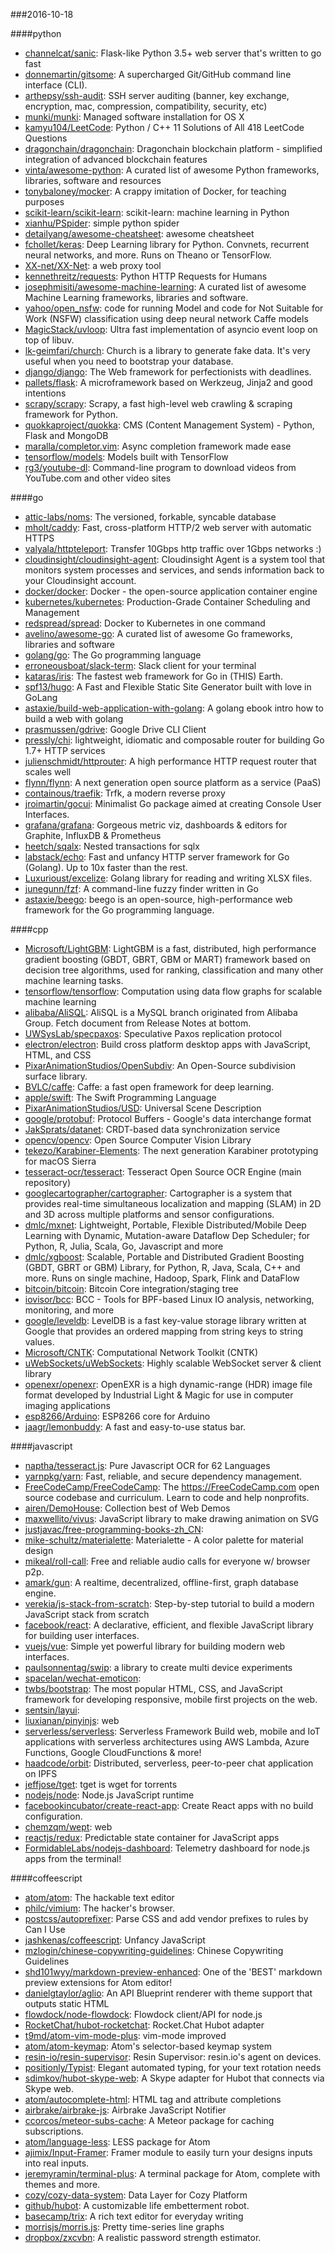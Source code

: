 ###2016-10-18

####python
* [channelcat/sanic](https://github.com/channelcat/sanic): Flask-like Python 3.5+ web server that's written to go fast
* [donnemartin/gitsome](https://github.com/donnemartin/gitsome): A supercharged Git/GitHub command line interface (CLI).
* [arthepsy/ssh-audit](https://github.com/arthepsy/ssh-audit): SSH server auditing (banner, key exchange, encryption, mac, compression, compatibility, security, etc)
* [munki/munki](https://github.com/munki/munki): Managed software installation for OS X 
* [kamyu104/LeetCode](https://github.com/kamyu104/LeetCode):  Python / C++ 11 Solutions of All 418 LeetCode Questions
* [dragonchain/dragonchain](https://github.com/dragonchain/dragonchain): Dragonchain blockchain platform - simplified integration of advanced blockchain features
* [vinta/awesome-python](https://github.com/vinta/awesome-python): A curated list of awesome Python frameworks, libraries, software and resources
* [tonybaloney/mocker](https://github.com/tonybaloney/mocker): A crappy imitation of Docker, for teaching purposes
* [scikit-learn/scikit-learn](https://github.com/scikit-learn/scikit-learn): scikit-learn: machine learning in Python
* [xianhu/PSpider](https://github.com/xianhu/PSpider): simple python spider
* [detailyang/awesome-cheatsheet](https://github.com/detailyang/awesome-cheatsheet):  awesome cheatsheet
* [fchollet/keras](https://github.com/fchollet/keras): Deep Learning library for Python. Convnets, recurrent neural networks, and more. Runs on Theano or TensorFlow.
* [XX-net/XX-Net](https://github.com/XX-net/XX-Net): a web proxy tool
* [kennethreitz/requests](https://github.com/kennethreitz/requests): Python HTTP Requests for Humans
* [josephmisiti/awesome-machine-learning](https://github.com/josephmisiti/awesome-machine-learning): A curated list of awesome Machine Learning frameworks, libraries and software.
* [yahoo/open_nsfw](https://github.com/yahoo/open_nsfw): code for running Model and code for Not Suitable for Work (NSFW) classification using deep neural network Caffe models
* [MagicStack/uvloop](https://github.com/MagicStack/uvloop): Ultra fast implementation of asyncio event loop on top of libuv.
* [lk-geimfari/church](https://github.com/lk-geimfari/church): Church is a library to generate fake data. It's very useful when you need to bootstrap your database.
* [django/django](https://github.com/django/django): The Web framework for perfectionists with deadlines.
* [pallets/flask](https://github.com/pallets/flask): A microframework based on Werkzeug, Jinja2 and good intentions
* [scrapy/scrapy](https://github.com/scrapy/scrapy): Scrapy, a fast high-level web crawling & scraping framework for Python.
* [quokkaproject/quokka](https://github.com/quokkaproject/quokka): CMS (Content Management System) - Python, Flask and MongoDB
* [maralla/completor.vim](https://github.com/maralla/completor.vim): Async completion framework made ease
* [tensorflow/models](https://github.com/tensorflow/models): Models built with TensorFlow
* [rg3/youtube-dl](https://github.com/rg3/youtube-dl): Command-line program to download videos from YouTube.com and other video sites

####go
* [attic-labs/noms](https://github.com/attic-labs/noms): The versioned, forkable, syncable database
* [mholt/caddy](https://github.com/mholt/caddy): Fast, cross-platform HTTP/2 web server with automatic HTTPS
* [valyala/httpteleport](https://github.com/valyala/httpteleport): Transfer 10Gbps http traffic over 1Gbps networks :)
* [cloudinsight/cloudinsight-agent](https://github.com/cloudinsight/cloudinsight-agent): Cloudinsight Agent is a system tool that monitors system processes and services, and sends information back to your Cloudinsight account.
* [docker/docker](https://github.com/docker/docker): Docker - the open-source application container engine
* [kubernetes/kubernetes](https://github.com/kubernetes/kubernetes): Production-Grade Container Scheduling and Management
* [redspread/spread](https://github.com/redspread/spread): Docker to Kubernetes in one command
* [avelino/awesome-go](https://github.com/avelino/awesome-go): A curated list of awesome Go frameworks, libraries and software
* [golang/go](https://github.com/golang/go): The Go programming language
* [erroneousboat/slack-term](https://github.com/erroneousboat/slack-term): Slack client for your terminal
* [kataras/iris](https://github.com/kataras/iris): The fastest web framework for Go in (THIS) Earth.
* [spf13/hugo](https://github.com/spf13/hugo): A Fast and Flexible Static Site Generator built with love in GoLang
* [astaxie/build-web-application-with-golang](https://github.com/astaxie/build-web-application-with-golang): A golang ebook intro how to build a web with golang
* [prasmussen/gdrive](https://github.com/prasmussen/gdrive): Google Drive CLI Client
* [pressly/chi](https://github.com/pressly/chi): lightweight, idiomatic and composable router for building Go 1.7+ HTTP services
* [julienschmidt/httprouter](https://github.com/julienschmidt/httprouter): A high performance HTTP request router that scales well
* [flynn/flynn](https://github.com/flynn/flynn): A next generation open source platform as a service (PaaS)
* [containous/traefik](https://github.com/containous/traefik): Trfk, a modern reverse proxy
* [jroimartin/gocui](https://github.com/jroimartin/gocui): Minimalist Go package aimed at creating Console User Interfaces.
* [grafana/grafana](https://github.com/grafana/grafana): Gorgeous metric viz, dashboards & editors for Graphite, InfluxDB & Prometheus
* [heetch/sqalx](https://github.com/heetch/sqalx): Nested transactions for sqlx
* [labstack/echo](https://github.com/labstack/echo): Fast and unfancy HTTP server framework for Go (Golang). Up to 10x faster than the rest.
* [Luxurioust/excelize](https://github.com/Luxurioust/excelize): Golang library for reading and writing XLSX files.
* [junegunn/fzf](https://github.com/junegunn/fzf):  A command-line fuzzy finder written in Go
* [astaxie/beego](https://github.com/astaxie/beego): beego is an open-source, high-performance web framework for the Go programming language.

####cpp
* [Microsoft/LightGBM](https://github.com/Microsoft/LightGBM): LightGBM is a fast, distributed, high performance gradient boosting (GBDT, GBRT, GBM or MART) framework based on decision tree algorithms, used for ranking, classification and many other machine learning tasks.
* [tensorflow/tensorflow](https://github.com/tensorflow/tensorflow): Computation using data flow graphs for scalable machine learning
* [alibaba/AliSQL](https://github.com/alibaba/AliSQL): AliSQL is a MySQL branch originated from Alibaba Group. Fetch document from Release Notes at bottom.
* [UWSysLab/specpaxos](https://github.com/UWSysLab/specpaxos): Speculative Paxos replication protocol
* [electron/electron](https://github.com/electron/electron): Build cross platform desktop apps with JavaScript, HTML, and CSS
* [PixarAnimationStudios/OpenSubdiv](https://github.com/PixarAnimationStudios/OpenSubdiv): An Open-Source subdivision surface library.
* [BVLC/caffe](https://github.com/BVLC/caffe): Caffe: a fast open framework for deep learning.
* [apple/swift](https://github.com/apple/swift): The Swift Programming Language
* [PixarAnimationStudios/USD](https://github.com/PixarAnimationStudios/USD): Universal Scene Description
* [google/protobuf](https://github.com/google/protobuf): Protocol Buffers - Google's data interchange format
* [JakSprats/datanet](https://github.com/JakSprats/datanet): CRDT-based data synchronization service
* [opencv/opencv](https://github.com/opencv/opencv): Open Source Computer Vision Library
* [tekezo/Karabiner-Elements](https://github.com/tekezo/Karabiner-Elements): The next generation Karabiner prototyping for macOS Sierra
* [tesseract-ocr/tesseract](https://github.com/tesseract-ocr/tesseract): Tesseract Open Source OCR Engine (main repository)
* [googlecartographer/cartographer](https://github.com/googlecartographer/cartographer): Cartographer is a system that provides real-time simultaneous localization and mapping (SLAM) in 2D and 3D across multiple platforms and sensor configurations.
* [dmlc/mxnet](https://github.com/dmlc/mxnet): Lightweight, Portable, Flexible Distributed/Mobile Deep Learning with Dynamic, Mutation-aware Dataflow Dep Scheduler; for Python, R, Julia, Scala, Go, Javascript and more
* [dmlc/xgboost](https://github.com/dmlc/xgboost): Scalable, Portable and Distributed Gradient Boosting (GBDT, GBRT or GBM) Library, for Python, R, Java, Scala, C++ and more. Runs on single machine, Hadoop, Spark, Flink and DataFlow
* [bitcoin/bitcoin](https://github.com/bitcoin/bitcoin): Bitcoin Core integration/staging tree
* [iovisor/bcc](https://github.com/iovisor/bcc): BCC - Tools for BPF-based Linux IO analysis, networking, monitoring, and more
* [google/leveldb](https://github.com/google/leveldb): LevelDB is a fast key-value storage library written at Google that provides an ordered mapping from string keys to string values.
* [Microsoft/CNTK](https://github.com/Microsoft/CNTK): Computational Network Toolkit (CNTK)
* [uWebSockets/uWebSockets](https://github.com/uWebSockets/uWebSockets): Highly scalable WebSocket server & client library
* [openexr/openexr](https://github.com/openexr/openexr): OpenEXR is a high dynamic-range (HDR) image file format developed by Industrial Light & Magic for use in computer imaging applications
* [esp8266/Arduino](https://github.com/esp8266/Arduino): ESP8266 core for Arduino
* [jaagr/lemonbuddy](https://github.com/jaagr/lemonbuddy): A fast and easy-to-use status bar.

####javascript
* [naptha/tesseract.js](https://github.com/naptha/tesseract.js): Pure Javascript OCR for 62 Languages 
* [yarnpkg/yarn](https://github.com/yarnpkg/yarn):  Fast, reliable, and secure dependency management.
* [FreeCodeCamp/FreeCodeCamp](https://github.com/FreeCodeCamp/FreeCodeCamp): The https://FreeCodeCamp.com open source codebase and curriculum. Learn to code and help nonprofits.
* [airen/DemoHouse](https://github.com/airen/DemoHouse): Collection best of Web Demos
* [maxwellito/vivus](https://github.com/maxwellito/vivus): JavaScript library to make drawing animation on SVG
* [justjavac/free-programming-books-zh_CN](https://github.com/justjavac/free-programming-books-zh_CN):  
* [mike-schultz/materialette](https://github.com/mike-schultz/materialette): Materialette - A color palette for material design
* [mikeal/roll-call](https://github.com/mikeal/roll-call):  Free and reliable audio calls for everyone w/ browser p2p.
* [amark/gun](https://github.com/amark/gun): A realtime, decentralized, offline-first, graph database engine.
* [verekia/js-stack-from-scratch](https://github.com/verekia/js-stack-from-scratch): Step-by-step tutorial to build a modern JavaScript stack from scratch
* [facebook/react](https://github.com/facebook/react): A declarative, efficient, and flexible JavaScript library for building user interfaces.
* [vuejs/vue](https://github.com/vuejs/vue): Simple yet powerful library for building modern web interfaces.
* [paulsonnentag/swip](https://github.com/paulsonnentag/swip): a library to create multi device experiments
* [spacelan/wechat-emoticon](https://github.com/spacelan/wechat-emoticon): 
* [twbs/bootstrap](https://github.com/twbs/bootstrap): The most popular HTML, CSS, and JavaScript framework for developing responsive, mobile first projects on the web.
* [sentsin/layui](https://github.com/sentsin/layui): 
* [liuxianan/pinyinjs](https://github.com/liuxianan/pinyinjs): web
* [serverless/serverless](https://github.com/serverless/serverless): Serverless Framework  Build web, mobile and IoT applications with serverless architectures using AWS Lambda, Azure Functions, Google CloudFunctions & more! 
* [haadcode/orbit](https://github.com/haadcode/orbit): Distributed, serverless, peer-to-peer chat application on IPFS
* [jeffjose/tget](https://github.com/jeffjose/tget): tget is wget for torrents
* [nodejs/node](https://github.com/nodejs/node): Node.js JavaScript runtime 
* [facebookincubator/create-react-app](https://github.com/facebookincubator/create-react-app): Create React apps with no build configuration.
* [chemzqm/wept](https://github.com/chemzqm/wept):  web 
* [reactjs/redux](https://github.com/reactjs/redux): Predictable state container for JavaScript apps
* [FormidableLabs/nodejs-dashboard](https://github.com/FormidableLabs/nodejs-dashboard): Telemetry dashboard for node.js apps from the terminal!

####coffeescript
* [atom/atom](https://github.com/atom/atom): The hackable text editor
* [philc/vimium](https://github.com/philc/vimium): The hacker's browser.
* [postcss/autoprefixer](https://github.com/postcss/autoprefixer): Parse CSS and add vendor prefixes to rules by Can I Use
* [jashkenas/coffeescript](https://github.com/jashkenas/coffeescript): Unfancy JavaScript
* [mzlogin/chinese-copywriting-guidelines](https://github.com/mzlogin/chinese-copywriting-guidelines):  Chinese Copywriting Guidelines
* [shd101wyy/markdown-preview-enhanced](https://github.com/shd101wyy/markdown-preview-enhanced): One of the 'BEST' markdown preview extensions for Atom editor!
* [danielgtaylor/aglio](https://github.com/danielgtaylor/aglio): An API Blueprint renderer with theme support that outputs static HTML
* [flowdock/node-flowdock](https://github.com/flowdock/node-flowdock): Flowdock client/API for node.js
* [RocketChat/hubot-rocketchat](https://github.com/RocketChat/hubot-rocketchat): Rocket.Chat Hubot adapter
* [t9md/atom-vim-mode-plus](https://github.com/t9md/atom-vim-mode-plus): vim-mode improved
* [atom/atom-keymap](https://github.com/atom/atom-keymap): Atom's selector-based keymap system
* [resin-io/resin-supervisor](https://github.com/resin-io/resin-supervisor): Resin Supervisor: resin.io's agent on devices.
* [positionly/Typist](https://github.com/positionly/Typist): Elegant automated typing, for your text rotation needs
* [sdimkov/hubot-skype-web](https://github.com/sdimkov/hubot-skype-web): A Skype adapter for Hubot that connects via Skype web.
* [atom/autocomplete-html](https://github.com/atom/autocomplete-html): HTML tag and attribute completions
* [airbrake/airbrake-js](https://github.com/airbrake/airbrake-js): Airbrake JavaScript Notifier
* [ccorcos/meteor-subs-cache](https://github.com/ccorcos/meteor-subs-cache): A Meteor package for caching subscriptions.
* [atom/language-less](https://github.com/atom/language-less): LESS package for Atom
* [ajimix/Input-Framer](https://github.com/ajimix/Input-Framer): Framer module to easily turn your designs inputs into real inputs.
* [jeremyramin/terminal-plus](https://github.com/jeremyramin/terminal-plus): A terminal package for Atom, complete with themes and more.
* [cozy/cozy-data-system](https://github.com/cozy/cozy-data-system): Data Layer for Cozy Platform
* [github/hubot](https://github.com/github/hubot): A customizable life embetterment robot.
* [basecamp/trix](https://github.com/basecamp/trix): A rich text editor for everyday writing
* [morrisjs/morris.js](https://github.com/morrisjs/morris.js): Pretty time-series line graphs
* [dropbox/zxcvbn](https://github.com/dropbox/zxcvbn): A realistic password strength estimator.

